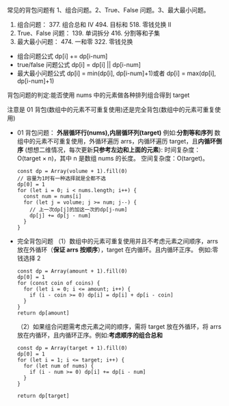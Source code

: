 常见的背包问题有 1、组合问题。2、True、False 问题。3、最大最小问题。

1. 组合问题： 377. 组合总和 Ⅳ 494. 目标和 518. 零钱兑换 II
2. True、False 问题： 139. 单词拆分 416. 分割等和子集
3. 最大最小问题： 474. 一和零 322. 零钱兑换

- 组合问题公式
  dp[i] += dp[i-num]
- true/false 问题公式
  dp[i] = dp[i] || dp[i-num]
- 最大最小问题公式
  dp[i] = min(dp[i], dp[i-num]+1)或者 dp[i] = max(dp[i], dp[i-num]+1)

背包问题的判定:能否使用 nums 中的元素做各种排列组合得到 target

注意是 01 背包(数组中的元素不可重复使用)还是完全背包(数组中的元素可重复使用)

- 01 背包问题：
  **外层循环行(nums),内层循环列(target)** 例如:**分割等和序列**
  数组中的元素不可重复使用，外循环遍历 arrs，内循环遍历 target，且**内循环倒序**
  (想想二维情况，每次更新**只参考左边和上面的元素**):
  时间复杂度：O(target × n)，其中 n 是数组 nums 的长度。
  空间复杂度：O(target)。

  ```JS
  const dp = Array(volume + 1).fill(0)
  // 容量为1时有一种选择就是全都不选
  dp[0] = 1
  for (let i = 0; i < nums.length; i++) {
    const num = nums[i]
    for (let j = volume; j >= num; j--) {
      // 上一次dp[j]的加这一次的dp[j-num]
      dp[j] += dp[j - num]
    }
  }

  ```

- 完全背包问题
  （1）数组中的元素可重复使用并且不考虑元素之间顺序，arrs 放在外循环（**保证 arrs 按顺序**），target 在内循环。且内循环正序。
  例如:零钱选择 2

  ```JS
  const dp = Array(amount + 1).fill(0)
  dp[0] = 1
  for (const coin of coins) {
    for (let i = 0; i <= amount; i++) {
      if (i - coin >= 0) dp[i] = dp[i] + dp[i - coin]
    }
  }
  return dp[amount]
  ```

  （2）如果组合问题需考虑元素之间的顺序，需将 target 放在外循环，将 arrs 放在内循环，且内循环正序。例如:**考虑顺序的组合总和**

  ```JS
  const dp = Array(target + 1).fill(0)
  dp[0] = 1
  for (let i = 1; i <= target; i++) {
    for (let num of nums) {
      if (i - num >= 0) dp[i] += dp[i - num]
    }
  }

  return dp[target]
  ```

